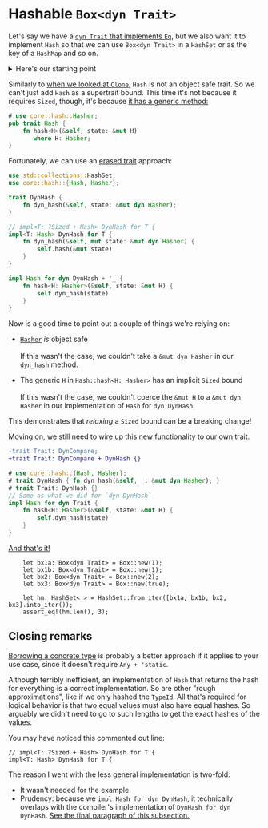 # Hashable `Box<dyn Trait>`

Let's say we have a [`dyn Trait` that implements `Eq`](./dyn-trait-eq.md), but we also want it to implement `Hash`
so that we can use `Box<dyn Trait>` in a `HashSet` or as the key of a `HashMap` and so on.

<details>
<summary>Here's our starting point</summary>

The only update from [before](./dyn-trait-eq.md) is to require `Eq`:
```diff
-impl<T: Any + PartialOrd> DynCompare for T {
+impl<T: Any + PartialOrd + Eq> DynCompare for T {

+impl Eq for dyn DynCompare {}
+impl Eq for dyn Trait {}
```

The complete code:
```rust
use core::cmp::Ordering;
use std::any::Any;

trait AsDynCompare: Any {
    fn as_any(&self) -> &dyn Any;
    fn as_dyn_compare(&self) -> &dyn DynCompare;
}

// Sized types only
impl<T: Any + DynCompare> AsDynCompare for T {
    fn as_any(&self) -> &dyn Any {
        self
    }
    fn as_dyn_compare(&self) -> &dyn DynCompare {
        self
    }
}

trait DynCompare: AsDynCompare {
    fn dyn_eq(&self, other: &dyn DynCompare) -> bool;
    fn dyn_partial_cmp(&self, other: &dyn DynCompare) -> Option<Ordering>;
}

impl<T: Any + PartialOrd + Eq> DynCompare for T {
    fn dyn_eq(&self, other: &dyn DynCompare) -> bool {
        if let Some(other) = other.as_any().downcast_ref::<Self>() {
            self == other
        } else {
            false
        }
    }

    fn dyn_partial_cmp(&self, other: &dyn DynCompare) -> Option<Ordering> {
        other
            .as_any()
            .downcast_ref::<Self>()
            .and_then(|other| self.partial_cmp(other))
    }
}

impl Eq for dyn DynCompare {}
impl PartialEq<dyn DynCompare> for dyn DynCompare {
    fn eq(&self, other: &dyn DynCompare) -> bool {
        self.dyn_eq(other)
    }
}

impl PartialOrd<dyn DynCompare> for dyn DynCompare {
    fn partial_cmp(&self, other: &dyn DynCompare) -> Option<Ordering> {
        self.dyn_partial_cmp(other)
    }
}

trait Trait: DynCompare {}
impl Trait for i32 {}
impl Trait for bool {}

impl Eq for dyn Trait {}
impl PartialEq<dyn Trait> for dyn Trait {
    fn eq(&self, other: &dyn Trait) -> bool {
        self.as_dyn_compare() == other.as_dyn_compare()
    }
}

impl PartialOrd<dyn Trait> for dyn Trait {
    fn partial_cmp(&self, other: &dyn Trait) -> Option<Ordering> {
        self.as_dyn_compare().partial_cmp(other.as_dyn_compare())
    }
}

impl PartialEq<&Self> for Box<dyn Trait> {
    fn eq(&self, other: &&Self) -> bool {
        <Self as PartialEq>::eq(self, *other)
    }
}

impl PartialOrd<&Self> for Box<dyn Trait> {
    fn partial_cmp(&self, other: &&Self) -> Option<Ordering> {
        <Self as PartialOrd>::partial_cmp(self, *other)
    }
}
```

---

</details>

Similarly to [when we looked at `Clone`,](./dyn-trait-clone.md) `Hash` is not an object safe trait.  So we can't
just add `Hash` as a supertrait bound.  This time it's not because it requires `Sized`, though, it's because
[it has a generic method:](https://doc.rust-lang.org/std/hash/trait.Hash.html#tymethod.hash)
```rust
# use core::hash::Hasher;
pub trait Hash {
    fn hash<H>(&self, state: &mut H)
       where H: Hasher;
}
```

Fortunately, we can use an [erased trait](./dyn-trait-erased.md) approach:

```rust
use std::collections::HashSet;
use core::hash::{Hash, Hasher};

trait DynHash {
    fn dyn_hash(&self, state: &mut dyn Hasher);
}

// impl<T: ?Sized + Hash> DynHash for T {
impl<T: Hash> DynHash for T {
    fn dyn_hash(&self, mut state: &mut dyn Hasher) {
        self.hash(&mut state)
    }
}

impl Hash for dyn DynHash + '_ {
    fn hash<H: Hasher>(&self, state: &mut H) {
        self.dyn_hash(state)
    }
}
```
Now is a good time to point out a couple of things we're relying on:
- [`Hasher`](https://doc.rust-lang.org/std/hash/trait.Hasher.html) *is* object safe
    <br><br>If this wasn't the case, we couldn't take a `&mut dyn Hasher` in our `dyn_hash` method.

- The generic `H` in `Hash::hash<H: Hasher>` has an implicit `Sized` bound
    <br><br>If this wasn't the case, we couldn't coerce the `&mut H` to a `&mut dyn Hasher`
    in our implementation of `Hash` for `dyn DynHash`.

This demonstrates that *relaxing* a `Sized` bound can be a breaking change!


Moving on, we still need to wire up this new functionality to our own trait.
```diff
-trait Trait: DynCompare;
+trait Trait: DynCompare + DynHash {}
```
```rust
# use core::hash::{Hash, Hasher};
# trait DynHash { fn dyn_hash(&self, _: &mut dyn Hasher); }
# trait Trait: DynHash {}
// Same as what we did for `dyn DynHash`
impl Hash for dyn Trait {
    fn hash<H: Hasher>(&self, state: &mut H) {
        self.dyn_hash(state)
    }
}
```
[And that's it!](https://play.rust-lang.org/?version=stable&mode=debug&edition=2021&gist=de3908f78bbeeb4da109ca0fa8e1d53b)
```rust,ignore
    let bx1a: Box<dyn Trait> = Box::new(1);
    let bx1b: Box<dyn Trait> = Box::new(1);
    let bx2: Box<dyn Trait> = Box::new(2);
    let bx3: Box<dyn Trait> = Box::new(true);

    let hm: HashSet<_> = HashSet::from_iter([bx1a, bx1b, bx2, bx3].into_iter());
    assert_eq!(hm.len(), 3);

```

## Closing remarks

[Borrowing a concrete type](./dyn-trait-borrow.md) is probably a better approach if it applies
to your use case, since it doesn't require `Any + 'static`.

Although terribly inefficient, an implementation of `Hash` that returns the hash for everything
is a correct implementation.  So are other "rough approximations", like if we only hashed the
`TypeId`.  All that's required for logical behavior is that two equal values must also have
equal hashes.  So arguably we didn't need to go to such lengths to get the exact hashes of the
values.

You may have noticed this commented out line:
```rust,ignore
// impl<T: ?Sized + Hash> DynHash for T {
impl<T: Hash> DynHash for T {
```

The reason I went with the less general implementation is two-fold:
- It wasn't needed for the example
- Prudency: because we `impl Hash for dyn DynHash`, it technically overlaps with the compiler's implementation of `DynHash for dyn DynHash`.
[See the final paragraph of this subsection.](./dyn-trait-impls.md#the-implementation-cannot-be-directly-overrode)


